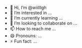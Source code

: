 - 👋 Hi, I’m @wiilllgh
- 👀 I’m interested in ...
- 🌱 I’m currently learning ...
- 💞️ I’m looking to collaborate on ...
- 📫 How to reach me ...
- 😄 Pronouns: ...
- ⚡ Fun fact: ...

<!---
willfilam/willfilam is a ✨ special ✨ repository because its `README.md` (this file) appears on your GitHub profile.
You can click the Preview link to take a look at your changes.
--->
